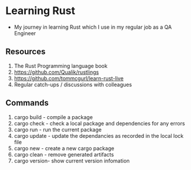# Learning Rust 
- My journey in learning Rust which I use in my regular job as a QA Engineer

## Resources

1. The Rust Programming language book
2. https://github.com/Qualik/rustlings
3. https://github.com/tommcgurl/learn-rust-live
4. Regular catch-ups / discussions with colleagues


## Commands

1. cargo build - compile a package
2. cargo check - check a local package and dependencies for any errors
3. cargo run - run the current package
4. cargo update - update the dependancies as recorded in the local lock file
5. cargo new - create a new cargo package
6. cargo clean - remove generated artifacts
7. cargo version- show current version infomation


